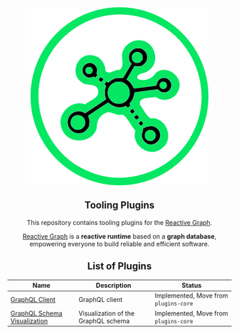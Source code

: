 <div align="center">
  <a href="https://www,reactive-graph.io/"><img src="https://raw.githubusercontent.com/reactive-graph/design/main/public/logo/rendered/malachite/reactive-graph-400x400.png" alt="Reactive Graph"></a>
</div>

<h2 align="center">
    Tooling Plugins
</h2>

<p align="center">
This repository contains tooling plugins for the <a href="https://github.com/reactive-graph/reactive-graph">Reactive Graph</a>.
</p>

<p align="center">
  <a href="https://github.com/reactive-graph/reactive-graph">Reactive Graph</a> is a <b>reactive runtime</b> based on a <b>graph database</b>, empowering everyone to build reliable and efficient software.
</p>

<h2 align="center" style="text-align: center;">List of Plugins</h2>

| Name                                                                             | Description                                | Status                                  |
|----------------------------------------------------------------------------------|--------------------------------------------|-----------------------------------------|
| [GraphQL Client](./plugins/graphql-client/README.md)                             | GraphQL client                             | Implemented, Move from `plugins-core`   |
| [GraphQL Schema Visualization](./plugins/graphql-schema-visualization/README.md) | Visualization of the GraphQL schema        | Implemented, Move from `plugins-core`   |
